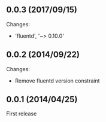 ## 0.0.3  (2017/09/15)

Changes:

* 'fluentd', '~> 0.10.0'

## 0.0.2  (2014/09/22)

Changes:

* Remove fluentd version constraint

## 0.0.1  (2014/04/25)

First release

